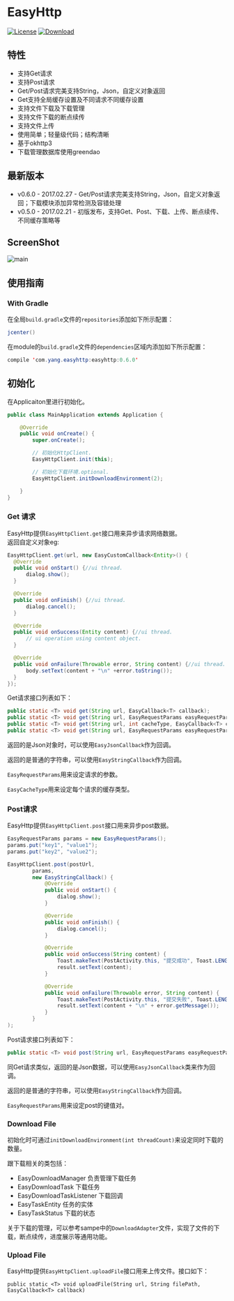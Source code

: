 # EasyHttp
[![License](https://img.shields.io/badge/license-Apache%202-green.svg)](https://www.apache.org/licenses/LICENSE-2.0)
[![Download](https://api.bintray.com/packages/laurenceyanger/maven/easyhttp-laurenceyanger/images/download.svg) ](https://bintray.com/laurenceyanger/maven/easyhttp-laurenceyanger/_latestVersion)
## 特性
* 支持Get请求
* 支持Post请求
* Get/Post请求完美支持String，Json，自定义对象返回
* Get支持全局缓存设置及不同请求不同缓存设置
* 支持文件下载及下载管理
* 支持文件下载的断点续传
* 支持文件上传
* 使用简单；轻量级代码；结构清晰
* 基于okhttp3
* 下载管理数据库使用greendao


## 最新版本
* v0.6.0 - 2017.02.27 - Get/Post请求完美支持String，Json，自定义对象返回；下载模块添加异常检测及容错处理
* v0.5.0 - 2017.02.21 - 初版发布，支持Get、Post、下载、上传、断点续传、不同缓存策略等


## ScreenShot
![main](https://github.com/LaurenceYang/EasyHttp/blob/master/assert/GIF.gif) 

## 使用指南

### With Gradle

在全局`build.gradle`文件的`repositories`添加如下所示配置：

```java
jcenter()
```
在module的`build.gradle`文件的`dependencies`区域内添加如下所示配置：

```java
compile 'com.yang.easyhttp:easyhttp:0.6.0'
```

## 初始化

在Applicaiton里进行初始化。

```java
public class MainApplication extends Application {

    @Override
    public void onCreate() {
        super.onCreate();

        // 初始化HttpClient.
        EasyHttpClient.init(this);

        // 初始化下载环境.optional.
        EasyHttpClient.initDownloadEnvironment(2);

    }
}
```

### Get 请求

EasyHttp提供`EasyHttpClient.get`接口用来异步请求网络数据。</br>返回自定义对象eg:

```java
EasyHttpClient.get(url, new EasyCustomCallback<Entity>() {
  @Override
  public void onStart() {//ui thread.
      dialog.show();
  }

  @Override
  public void onFinish() {//ui thread.
      dialog.cancel();
  }

  @Override
  public void onSuccess(Entity content) {//ui thread.
      // ui operation using content object.
  }

  @Override
  public void onFailure(Throwable error, String content) {//ui thread.
      body.setText(content + "\n" +error.toString());
  }
});
```

Get请求接口列表如下：

```java
public static <T> void get(String url, EasyCallback<T> callback);
public static <T> void get(String url, EasyRequestParams easyRequestParams, EasyCallback<T> callBack);
public static <T> void get(String url, int cacheType, EasyCallback<T> callback);
public static <T> void get(String url, EasyRequestParams easyRequestParams, int cacheType, EasyCallback<T> callback);
```

返回的是Json对象时，可以使用`EasyJsonCallback`作为回调。</br>

返回的是普通的字符串，可以使用`EasyStringCallback`作为回调。</br>

`EasyRequestParams`用来设定请求的参数。</br>

`EasyCacheType`用来设定每个请求的缓存类型。</br>

### Post请求

EasyHttp提供`EasyHttpClient.post`接口用来异步post数据。

```java
EasyRequestParams params = new EasyRequestParams();
params.put("key1", "value1");
params.put("key2", "value2");

EasyHttpClient.post(postUrl,
        params,
        new EasyStringCallback() {
            @Override
            public void onStart() {
                dialog.show();
            }

            @Override
            public void onFinish() {
                dialog.cancel();
            }

            @Override
            public void onSuccess(String content) {
                Toast.makeText(PostActivity.this, "提交成功", Toast.LENGTH_LONG);
                result.setText(content);
            }

            @Override
            public void onFailure(Throwable error, String content) {
                Toast.makeText(PostActivity.this, "提交失败", Toast.LENGTH_LONG);
                result.setText(content + "\n" + error.getMessage());
            }
        }
);
```

Post请求接口列表如下：

```java
public static <T> void post(String url, EasyRequestParams easyRequestParams, EasyCallback<T> callback)
```

同Get请求类似，返回的是Json数据，可以使用`EasyJsonCallback`类来作为回调。</br>

返回的是普通的字符串，可以使用`EasyStringCallback`作为回调。</br>

`EasyRequestParams`用来设定post的键值对。</br>

### Download File

初始化时可通过`initDownloadEnvironment(int threadCount)`来设定同时下载的数量。</br>

跟下载相关的类包括：

* EasyDownloadManager 负责管理下载任务
* EasyDownloadTask 下载任务
* EasyDownloadTaskListener 下载回调
* EasyTaskEntity 任务的实体
* EasyTaskStatus 下载的状态

关于下载的管理，可以参考sampe中的`DownloadAdapter`文件，实现了文件的下载，断点续传，进度展示等通用功能。

### Upload File

EasyHttp提供`EasyHttpClient.uploadFile`接口用来上传文件。接口如下：

```
public static <T> void uploadFile(String url, String filePath, EasyCallback<T> callback) 
```

